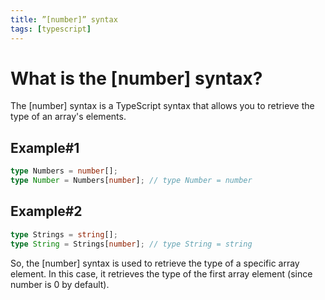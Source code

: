 ```yaml
---
title: ”[number]” syntax
tags: [typescript]
---
```


# What is the [number] syntax?

The [number] syntax is a TypeScript syntax that allows you to retrieve the type of an array's elements.

## Example#1

```typescript
type Numbers = number[];
type Number = Numbers[number]; // type Number = number
```

## Example#2

```typescript
type Strings = string[];
type String = Strings[number]; // type String = string
```

So, the [number] syntax is used to retrieve the type of a specific array element. In this case, it retrieves the type of the first array element (since number is 0 by default).

